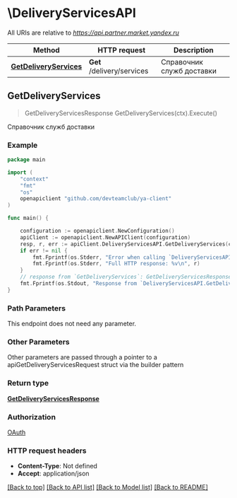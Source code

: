 # \DeliveryServicesAPI

All URIs are relative to *https://api.partner.market.yandex.ru*

Method | HTTP request | Description
------------- | ------------- | -------------
[**GetDeliveryServices**](DeliveryServicesAPI.md#GetDeliveryServices) | **Get** /delivery/services | Справочник служб доставки



## GetDeliveryServices

> GetDeliveryServicesResponse GetDeliveryServices(ctx).Execute()

Справочник служб доставки



### Example

```go
package main

import (
    "context"
    "fmt"
    "os"
    openapiclient "github.com/devteamclub/ya-client"
)

func main() {

    configuration := openapiclient.NewConfiguration()
    apiClient := openapiclient.NewAPIClient(configuration)
    resp, r, err := apiClient.DeliveryServicesAPI.GetDeliveryServices(context.Background()).Execute()
    if err != nil {
        fmt.Fprintf(os.Stderr, "Error when calling `DeliveryServicesAPI.GetDeliveryServices``: %v\n", err)
        fmt.Fprintf(os.Stderr, "Full HTTP response: %v\n", r)
    }
    // response from `GetDeliveryServices`: GetDeliveryServicesResponse
    fmt.Fprintf(os.Stdout, "Response from `DeliveryServicesAPI.GetDeliveryServices`: %v\n", resp)
}
```

### Path Parameters

This endpoint does not need any parameter.

### Other Parameters

Other parameters are passed through a pointer to a apiGetDeliveryServicesRequest struct via the builder pattern


### Return type

[**GetDeliveryServicesResponse**](GetDeliveryServicesResponse.md)

### Authorization

[OAuth](../README.md#OAuth)

### HTTP request headers

- **Content-Type**: Not defined
- **Accept**: application/json

[[Back to top]](#) [[Back to API list]](../README.md#documentation-for-api-endpoints)
[[Back to Model list]](../README.md#documentation-for-models)
[[Back to README]](../README.md)


